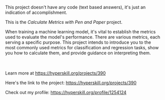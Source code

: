 This project doesn't have any code (text based answers), it's just an indication of accomplishment.

This is the *Calculate Metrics with Pen and Paper* project.

<p>When training a machine learning model, it's vital to establish the metrics used to evaluate the model's performance. There are various metrics, each serving a specific purpose. This project intends to introduce you to the most commonly used metrics for classification and regression tasks, show you how to calculate them, and provide guidance on interpreting them.</p><br/><br/>Learn more at <a href="https://hyperskill.org/projects/390?utm_source=ide&utm_medium=ide&utm_campaign=ide&utm_content=project-card">https://hyperskill.org/projects/390</a>

Here's the link to the project: https://hyperskill.org/projects/390

Check out my profile: https://hyperskill.org/profile/1254124
